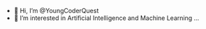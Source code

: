 - 👋 Hi, I’m @YoungCoderQuest
- 👀 I’m interested in Artificial Intelligence and Machine Learning
 ...

<!---
YoungCoderQuest/YoungCoderQuest is a ✨ special ✨ repository because its `README.md` (this file) appears on your GitHub profile.
You can click the Preview link to take a look at your changes.
--->
